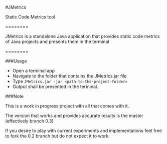 #JMetrics

Static Code Metrics tool

========

JMetrics is a standalone Java application that provides static code metrics of Java projects and presents them in the terminal

========

###Usage
* Open a terminal app
* Navigate to the folder that contains the JMetrics.jar file
* Type ``` JMetrics.jar -jar <path-to-the-project-folder> ```
* Output shall be presented in the terminal.

###Note

This is a work in progress project with all that comes with it.

The version that works and provides accurate results is the master (effectively  branch 0.3)

If you desire to play with current experiments and implementations feel free to fork the 0.2 branch but do not expect it to work.
 
